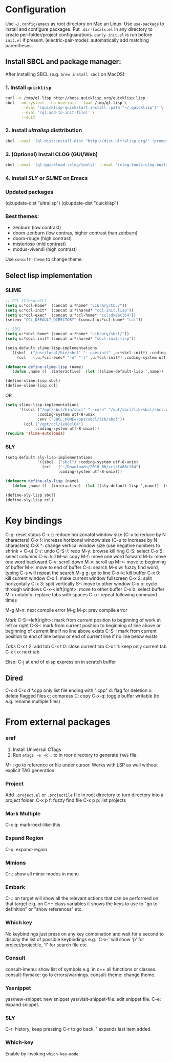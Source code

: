 # Configuration

Use `~/.config/emacs` as root directory on Mac an Linux.
Use `use-package` to install and configure packages.
Put `.dir-locals.el` in any directory to create per-folder/project configuarations.
`early-init.el` is run before `init.el` if present.
(electric-pair-mode): automatically add matching parentheses.


## Install SBCL and package manager:

After installing SBCL (e.g. `brew install sbcl` on MacOS):

### 1. Install `quicklisp`
```sh
curl -o /tmp/ql.lisp http://beta.quicklisp.org/quicklisp.lisp
sbcl --no-sysinit --no-userinit --load /tmp/ql.lisp \
       --eval '(quicklisp-quickstart:install :path "~/.quicklisp")' \
       --eval '(ql:add-to-init-file)' \
       --quit
```

### 2. Install *ultralisp* disttribution
```sh
sbcl --eval '(ql-dist:install-dist "http://dist.ultralisp.org/" :prompt nil)' --eval '(ql:update-all-dists)' --quit

```

### 3. (Optional) Install CLOG (GUI/Web)
```sh
sbcl --eval '(ql:quickload :clog/tools)' --eval '(clog-tools:clog-builder)'
```

### 4. Install *SLY* or *SLIME* on Emacs


### Updated packages

(ql:update-dist "ultralisp")
(ql:update-dist "quicklisp")


### Best themes:

* zenburn (low contrast)
* doom-zenburn (low contras, higher contrast than zenburn)
* doom-rouge (high contrast)
* misterioso (mid contrast)
* modus-vivendi (high contrast)

Use `consult-theme` to change theme.

## Select lisp implementation

### SLIME

```lisp
;; CCL (ClosureCL)
(setq u:*ccl-home*  (concat u:*home* "Library/CCL/"))
(setq u:*ccl-init*  (concat u:*shared* "ccl-init.lisp"))
(setq u:*ccl-exec*  (concat u:*ccl-home* "ccl/dx86cl64"))
(setenv "CCL_DEFAULT_DIRECTORY" (concat u:*ccl-home* "ccl"))

;; SBCL
(setq u:*sbcl-home* (concat u:*home* "Library/sbcl/"))
(setq u:*sbcl-init* (concat u:*shared* "sbcl-init.lisp"))

(setq-default slime-lisp-implementations
  `((sbcl  ("/usr/local/bin/sbcl" "--userinit" ,u:*sbcl-init*) :coding-system utf-8-unix)
     (ccl   (,u:*ccl-exec* "-n" "-l" ,u:*ccl-init*) :coding-system utf-8-unix)))

(defmacro define-slime-lisp (name)
  `(defun ,name ()  (interactive)  (let ((slime-default-lisp ',name))  (slime))))

(define-slime-lisp sbcl)
(define-slime-lisp ccl)
```
OR

```lisp
(setq slime-lisp-implementations
      '((sbcl ("/opt/sbcl/bin/sbcl" "--core" "/opt/sbcl/lib/sbcl/sbcl.core")
              :coding-system utf-8-unix
              :env ("SBCL_HOME=/opt/sbcl/lib/sbcl"))
        (ccl ("/opt/ccl/lx86cl64")
             :coding-system utf-8-unix)))
(require 'slime-autoloads)
```


### SLY

```lisp
(setq-default sly-lisp-implementations
              `((sbcl  ("sbcl") :coding-system utf-8-unix)
                (ccl   ("~/Downloads/2018-06/ccl/lx86cl64")
                       :coding-system utf-8-unix)))

(defmacro define-sly-lisp (name)
  `(defun ,name ()  (interactive)  (let ((sly-default-lisp ',name))  (sly))))

(define-sly-lisp sbcl)
(define-sly-lisp ccl)
```

# Key bindings

C-g: reset status
C-x {: reduce horizonatal window size (C-u <N> to reduce by N characters)
C-x }: increase horizonal window size (C-u <N> to increase by N characters)
C-X ^: change vertical window size (use negative numbers to shrink + C-u)
C-/: undo
C-S-/: redo
M-y: browse kill ring
C-S: select
C-x S: select columns
C-w: kill
M-w: copy
M-f: move one word forward
M-b: move one word backward
C-v: scroll down
M-v: scroll up
M-<: move to beginning of buffer
M->: move to end of buffer
C-s: search
M-s w: fuzzy find word, typing C-s will repeat the search
M-g g: go to line
C-x-k: kill buffer
C-x 0: kill current window
C-x 1: make current window fullscreen
C-x 2: split horizontally
C-x 3: split vertically
S-<arrow>: move to other window
C-x o: cycle through windows
C-x-<left|right>: move to other buffer
C-x b: select buffer
M-x untabify: replace tabs with spaces
C-u <number>: repeat following command <number> times

M-g M-n: next compile error
M-g M-p: prev compile error

*Mark*
C-S-<left|right>: mark from current position to beginning of work at left or right
C-S-<up>: mark from current position to beginning of line above or beginning
of current line if no line above exists
C-S-<down>: mark from current position to end of line below or end of current line
if no line below exists

*Tabs*
C-x t 2: add tab
C-x t 0: close current tab
C-x t 1: keep only current tab
C-x t o: next tab


Elisp: C-j at end of elisp expression in scratch buffer


## Dired
C-x d
C-x d *.cpp only list file ending with ".cpp"
d: flag for deletion
x: delete flagged files
c: compress
C: copy
C-x-q: toggle buffer writable (to e.g. rename multiple files)

# From external packages

### xref
1. Install Universal CTags
2. Run `etags -e -R .` to in roor directory to generate `TAGS` file.

M-.: go to reference or file under cursor. Works with LSP as well without explicit TAG generation.

### Project
Add `.project.el` or `.projectile` file in root directory to turn
directory into a project folder.
C-x p f: fuzzy find file
C-x p p: list projects

### Mark Multiple
C-c q: mark-next-like-this

### Expand Region
C-q: expand-region

### Minions
C-.: show all minor modes in menu

### Embark
C-.: on target will show all the relevant actions
that can be performed on that target e.g. on  C++
class variables it shows the keys to use to "go to definition" or "show references" etc.

### Which key
No keybindings just press on any key combination and wait for a second to
display the list of possible keybindings e.g. 'C-x-' will show 'p'
for project/projectile, 'f' for search file etc.

### Consult
consult-imenu: show list of symbols e.g. in c++ all functions or classes.
consult-flymake: go to errors/warnings.
consult-theme: change theme.

### Yasnippet
yas/new-snippet: new snippet
yas/visit-snippet-file: edit snippet file.
C-e: expand snippet.

### SLY
C-r: history, keep pressing C-r to go back, '<space> expands last item added.

### Which-key
Enable by invoking `which-key-mode`.
